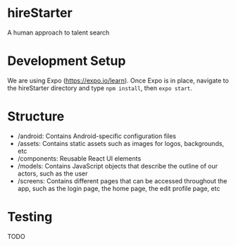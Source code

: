 # hireStarter
A human approach to talent search

# Development Setup
We are using Expo (https://expo.io/learn).
Once Expo is in place, navigate to the hireStarter directory and type `npm install`, then `expo start`.

# Structure
- /android: Contains Android-specific configuration files
- /assets: Contains static assets such as images for logos, backgrounds, etc
- /components: Reusable React UI elements
- /models: Contains JavaScript objects that describe the outline of our actors, such as the user
- /screens: Contains different pages that can be accessed throughout the app, such as the login page, the home page, the edit profile page, etc

# Testing
TODO
